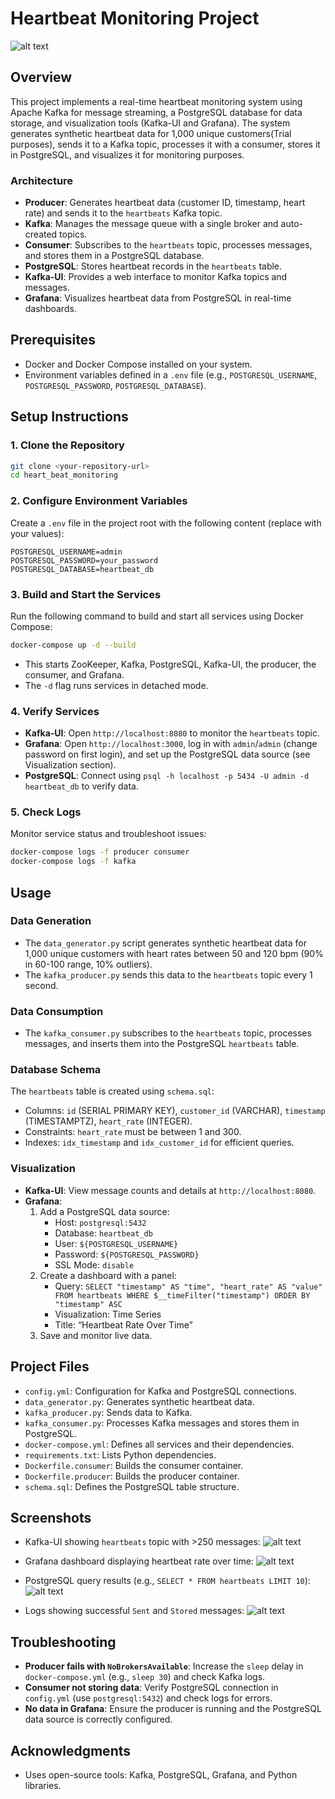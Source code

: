 # Heartbeat Monitoring Project

![alt text](<Data_Flow_Diagram.png>)

## Overview
This project implements a real-time heartbeat monitoring system using Apache Kafka for message streaming, a PostgreSQL database for data storage, and visualization tools (Kafka-UI and Grafana). The system generates synthetic heartbeat data for 1,000 unique customers(Trial purposes), sends it to a Kafka topic, processes it with a consumer, stores it in PostgreSQL, and visualizes it for monitoring purposes.

### Architecture
- **Producer**: Generates heartbeat data (customer ID, timestamp, heart rate) and sends it to the `heartbeats` Kafka topic.
- **Kafka**: Manages the message queue with a single broker and auto-created topics.
- **Consumer**: Subscribes to the `heartbeats` topic, processes messages, and stores them in a PostgreSQL database.
- **PostgreSQL**: Stores heartbeat records in the `heartbeats` table.
- **Kafka-UI**: Provides a web interface to monitor Kafka topics and messages.
- **Grafana**: Visualizes heartbeat data from PostgreSQL in real-time dashboards.

## Prerequisites
- Docker and Docker Compose installed on your system.
- Environment variables defined in a `.env` file (e.g., `POSTGRESQL_USERNAME`, `POSTGRESQL_PASSWORD`, `POSTGRESQL_DATABASE`).

## Setup Instructions

### 1. Clone the Repository
```bash
git clone <your-repository-url>
cd heart_beat_monitoring
```

### 2. Configure Environment Variables
Create a `.env` file in the project root with the following content (replace with your values):
```
POSTGRESQL_USERNAME=admin
POSTGRESQL_PASSWORD=your_password
POSTGRESQL_DATABASE=heartbeat_db
```

### 3. Build and Start the Services
Run the following command to build and start all services using Docker Compose:
```bash
docker-compose up -d --build
```

- This starts ZooKeeper, Kafka, PostgreSQL, Kafka-UI, the producer, the consumer, and Grafana.
- The `-d` flag runs services in detached mode.

### 4. Verify Services
- **Kafka-UI**: Open `http://localhost:8080` to monitor the `heartbeats` topic.
- **Grafana**: Open `http://localhost:3000`, log in with `admin`/`admin` (change password on first login), and set up the PostgreSQL data source (see Visualization section).
- **PostgreSQL**: Connect using `psql -h localhost -p 5434 -U admin -d heartbeat_db` to verify data.

### 5. Check Logs
Monitor service status and troubleshoot issues:
```bash
docker-compose logs -f producer consumer
docker-compose logs -f kafka
```

## Usage

### Data Generation
- The `data_generator.py` script generates synthetic heartbeat data for 1,000 unique customers with heart rates between 50 and 120 bpm (90% in 60-100 range, 10% outliers).
- The `kafka_producer.py` sends this data to the `heartbeats` topic every 1 second.

### Data Consumption
- The `kafka_consumer.py` subscribes to the `heartbeats` topic, processes messages, and inserts them into the PostgreSQL `heartbeats` table.

### Database Schema
The `heartbeats` table is created using `schema.sql`:
- Columns: `id` (SERIAL PRIMARY KEY), `customer_id` (VARCHAR), `timestamp` (TIMESTAMPTZ), `heart_rate` (INTEGER).
- Constraints: `heart_rate` must be between 1 and 300.
- Indexes: `idx_timestamp` and `idx_customer_id` for efficient queries.

### Visualization
- **Kafka-UI**: View message counts and details at `http://localhost:8080`.
- **Grafana**:
  1. Add a PostgreSQL data source:
     - Host: `postgresql:5432`
     - Database: `heartbeat_db`
     - User: `${POSTGRESQL_USERNAME}`
     - Password: `${POSTGRESQL_PASSWORD}`
     - SSL Mode: `disable`
  2. Create a dashboard with a panel:
     - Query: `SELECT "timestamp" AS "time", "heart_rate" AS "value" FROM heartbeats WHERE $__timeFilter("timestamp") ORDER BY "timestamp" ASC`
     - Visualization: Time Series
     - Title: “Heartbeat Rate Over Time”
  3. Save and monitor live data.

## Project Files
- `config.yml`: Configuration for Kafka and PostgreSQL connections.
- `data_generator.py`: Generates synthetic heartbeat data.
- `kafka_producer.py`: Sends data to Kafka.
- `kafka_consumer.py`: Processes Kafka messages and stores them in PostgreSQL.
- `docker-compose.yml`: Defines all services and their dependencies.
- `requirements.txt`: Lists Python dependencies.
- `Dockerfile.consumer`: Builds the consumer container.
- `Dockerfile.producer`: Builds the producer container.
- `schema.sql`: Defines the PostgreSQL table structure.

## Screenshots
- Kafka-UI showing `heartbeats` topic with >250 messages: 
![alt text](images/Kafka_UI.png)


- Grafana dashboard displaying heartbeat rate over time: 
![alt text](<dashboard/Grafana Dashboard.png>)


- PostgreSQL query results (e.g., `SELECT * FROM heartbeats LIMIT 10`):
![alt text](images/Sql_table.png)


- Logs showing successful `Sent` and `Stored` messages:
![alt text](images/Producer_consumer.png)



## Troubleshooting
- **Producer fails with `NoBrokersAvailable`**: Increase the `sleep` delay in `docker-compose.yml` (e.g., `sleep 30`) and check Kafka logs.
- **Consumer not storing data**: Verify PostgreSQL connection in `config.yml` (use `postgresql:5432`) and check logs for errors.
- **No data in Grafana**: Ensure the producer is running and the PostgreSQL data source is correctly configured.

## Acknowledgments
- Uses open-source tools: Kafka, PostgreSQL, Grafana, and Python libraries.